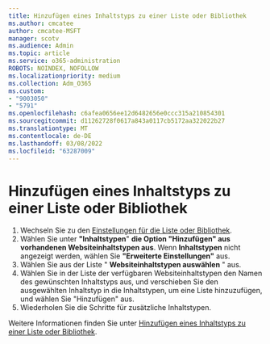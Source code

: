 ```yaml
---
title: Hinzufügen eines Inhaltstyps zu einer Liste oder Bibliothek
ms.author: cmcatee
author: cmcatee-MSFT
manager: scotv
ms.audience: Admin
ms.topic: article
ms.service: o365-administration
ROBOTS: NOINDEX, NOFOLLOW
ms.localizationpriority: medium
ms.collection: Adm_O365
ms.custom:
- "9003050"
- "5791"
ms.openlocfilehash: c6afea0656ee12d6482656e0ccc315a210854301
ms.sourcegitcommit: d11262728f0617a843a0117cb5172aa322022b27
ms.translationtype: MT
ms.contentlocale: de-DE
ms.lasthandoff: 03/08/2022
ms.locfileid: "63287009"
---
```

# <a name="add-a-content-type-to-a-list-or-library"></a>Hinzufügen eines Inhaltstyps zu einer Liste oder Bibliothek

1. Wechseln Sie zu den  [Einstellungen für die Liste oder Bibliothek](https://support.microsoft.com/office/edit-list-settings-in-sharepoint-online-4d35793b-246e-42a3-990c-563a83795b7f).
2. Wählen Sie unter  **"Inhaltstypen**"  **die Option "Hinzufügen" aus vorhandenen Websiteinhaltstypen aus**. Wenn  **Inhaltstypen**  nicht angezeigt werden, wählen Sie  **"Erweiterte Einstellungen"** aus.
3. Wählen Sie aus der Liste "  **Websiteinhaltstypen auswählen**  " aus.
4. Wählen Sie in der Liste der verfügbaren Websiteinhaltstypen den Namen des gewünschten Inhaltstyps aus, und verschieben Sie den ausgewählten Inhaltstyp in die Inhaltstypen, um eine Liste hinzuzufügen, und wählen Sie "Hinzufügen" aus.
5. Wiederholen Sie die Schritte für zusätzliche Inhaltstypen.

Weitere Informationen finden Sie unter  [Hinzufügen eines Inhaltstyps zu einer Liste oder Bibliothek](https://support.microsoft.com/office/add-a-content-type-to-a-list-or-library-917366ae-f7a2-47ad-87a5-9689a1884e60).